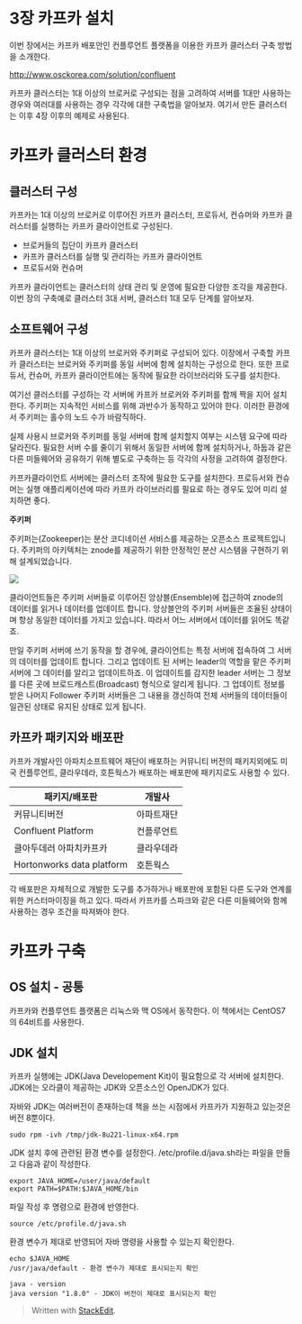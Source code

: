 # 3장 카프카 설치

이번 장에서는 카프카 배포안인 컨플루언트 플랫폼을 이용한 카프카 클러스터 구축 방법을 소개한다. 

http://www.osckorea.com/solution/confluent

카프카 클러스터는 1대 이상의 브로커로 구성되는 점을 고려하여 서버를 1대만 사용하는 경우와 여러대를 사용하는 경우 각각에 대한 구축법을 알아보자. 여기서 만든 클러스터는 이후 4장 이후의 예제로 사용된다. 

# 카프카 클러스터 환경

## 클러스터 구성

카프카는 1대 이상의 브로커로 이루어진 카프카 클러스터, 프로듀서, 컨슈머와 카프카 클러스터를 실행하는 카프카 클라이언트로 구성된다. 

* 브로커들의 집단이 카프카 클러스터
* 카프카 클러스터를 실행 및 관리하는 카프카 클라이언트
* 프로듀서와 컨슈머

카프카 클라이언트는 클러스터의 상태 관리 및 운영에 필요한 다양한 조각을 제공한다. 이번 장의 구축예로 클러스터 3대 서버, 클러스터 1대 모두 단계를 알아보자. 

## 소프트웨어 구성

카프카 클러스터는 1대 이상의 브로커와 주키퍼로 구성되어 있다. 이장에서 구축할 카프카 클러스터는 브로커와 주키퍼를 동일 서버에 함께 설치하는 구성으로 한다. 또한 프로듀서, 컨슈머, 카프카 클라이언트에는 동작에 필요한 라이브러리와 도구를 설치한다. 

여기선 클러스터를 구성하는 각 서버에 카프카 브로커와 주키퍼를 함께 짝을 지어 설치한다. 주키퍼는 지속적인 서비스를 위해 과반수가 동작하고 있어야 한다. 이러한 환경에서 주키퍼는 홀수의 노드 수가 바람직하다. 

실제 사용시 브로커와 주키퍼를 동일 서버에 함께 설치할지 여부는 시스템 요구에 따라 달라진다. 필요한 서버 수를 줄이기 위해서 동일한 서버에 함께 설치하거나, 하둡과 같은 다른 미들웨어와 공유하기 위해 별도로 구축하는 등 각각의 사정을 고려하여 결정한다.

카프카클라이언트 서버에는 클러스터 조작에 필요한 도구를 설치한다. 프로듀서와 컨슈머는 실행 애플리케이션에 따라 카프카 라이브러리를 필요로 하는 경우도 있어 미리 설치하면 좋다.

**주키퍼**

주키퍼는(Zookeeper)는 분산 코디네이션 서비스를 제공하는 오픈소스 프로젝트입니다. 주키퍼의 아키텍처는 znode를 제공하기 위한 안정적인 분산 시스템을 구현하기 위해 설계되었습니다. 

![](https://t1.daumcdn.net/cfile/tistory/9993623A5BF7B2CD28)

클라이언트들은 주키퍼 서버들로 이루어진 앙상블(Ensemble)에 접근하여 znode의 데이터를 읽거나 데이터를 업데이트 합니다. 앙상블안의 주키퍼 서버들은 조율된 상태이며 항상 동일한 데이터를 가지고 있습니다. 따라서 어느 서버에서 데이터를 읽어도 똑같죠.

만일 주키퍼 서버에 쓰기 동작을 할 경우에, 클라이언트는 특정 서버에 접속하여 그 서버의 데이터를 업데이트 합니다. 그리고 업데이트 된 서버는 leader의 역할을 맡은 주키퍼 서버에 그 데이터를 알리고 업데이트하죠. 이 업데이트를 감지한 leader 서버는 그 정보를 다른 곳에 브로드캐스트(Broadcast) 형식으로 알리게 됩니다. 그 업데이트 정보를 받은 나머지 Follower 주키퍼 서버들은 그 내용을 갱신하여 전체 서버들의 데이터들이 일관된 상태로 유지된 상태로 있게 됩니다.

## 카프카 패키지와 배포판

카프카 개발사인 아파치소프트웨어 재단이 배포하는 커뮤니티 버전의 패키지외에도 미국 컨플루언트, 클라우데라, 호튼웍스가 배포하는 배포판에 패키지로도 사용할 수 있다. 

|패키지/배포판|  개발사|
|--|--|
|커뮤니티버전  | 아파트재단|
|Confluent Platform  | 컨플루언트|
|클아두데러 아파치카프카 | 클라우데라|
|Hortonworks data platform| 호튼웍스

각 배포판은 자체적으로 개발한 도구를 추가하거나 배포판에 포함된 다른 도구와 연계를 위한 커스터마이징을 하고 있다. 따라서 카프카를 스파크와 같은 다른 미들웨어와 함께 사용하는 경우 조건을 따져봐야 한다. 

# 카프카 구축

## OS 설치 - 공통

카프카와 컨플루언트 플랫폼은 리눅스와 맥 OS에서 동작한다. 이 책에서는 CentOS7의 64비트를 사용한다. 

## JDK 설치

카프카 실행에는 JDK(Java Developement Kit)이 필요함으로 각 서버에 설치한다. JDK에는 오라클이 제공하는 JDK와 오픈소스인 OpenJDK가 있다. 

자바와 JDK는 여러버전이 존재하는데 책을 쓰는 시점에서 카프카가 지원하고 있는것은 버전 8뿐이다. 

```
sudo rpm -ivh /tmp/jdk-8u221-linux-x64.rpm
```

JDK 설치 후에 관련된 환경 변수를 설정한다. /etc/profile.d/java.sh라는 파일을 만들고 다음과 같이 작성한다. 

```
export JAVA_HOME=/user/java/default
export PATH=$PATH:$JAVA_HOME/bin
```

파일 작성 후 명령으로 환경에 반영한다. 

```
source /etc/profile.d/java.sh
```

환경 변수가 제대로 반영되어 자바 명령을 사용할 수 있는지 확인한다. 
```
echo $JAVA_HOME
/usr/java/default - 환경 변수가 제대로 표시되는지 확인

java - version
java version "1.8.0" - JDK이 버전이 제대로 표시되는지 확인
```




> Written with [StackEdit](https://stackedit.io/).
<!--stackedit_data:
eyJoaXN0b3J5IjpbLTEyMzE0MDY1MTEsLTk2Mzk5ODczMSwtMT
cwNTM2NDg4MCwzMDY1MzM1MzQsLTk4ODM4MzA5Nyw4OTM2MTQ0
NTUsLTEwNzYxMTQ3OTMsLTM2MzU5MjA4M119
-->